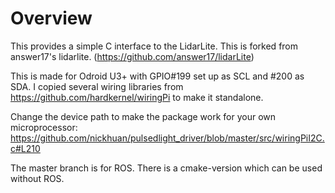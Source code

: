 # Overview

This provides a simple C interface to the LidarLite. This is forked from answer17's lidarlite. (https://github.com/answer17/lidarLite)

This is made for Odroid U3+ with GPIO#199 set up as SCL and #200 as SDA. I copied several wiring libraries from https://github.com/hardkernel/wiringPi to make it standalone.

Change the device path to make the package work for your own microprocessor: https://github.com/nickhuan/pulsedlight_driver/blob/master/src/wiringPiI2C.c#L210 

The master branch is for ROS. There is a cmake-version which can be used without ROS.
